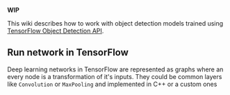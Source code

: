 **WIP**

This wiki describes how to work with object detection models trained using [TensorFlow Object Detection API](https://github.com/tensorflow/models/tree/master/research/object_detection).

## Run network in TensorFlow
Deep learning networks in TensorFlow are represented as graphs where an every node is a transformation of it's inputs. They could be common layers like `Convolution` or `MaxPooling` and implemented in C++ or a custom ones